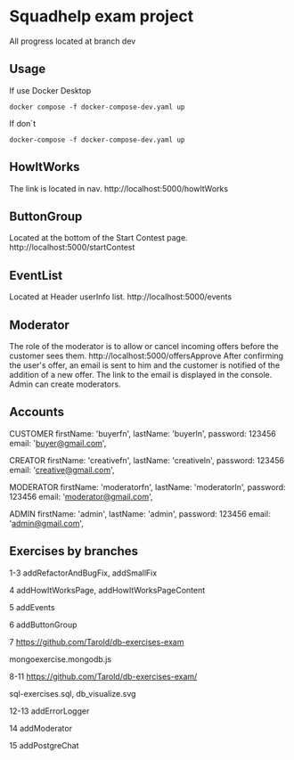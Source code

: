 # Squadhelp exam project

All progress located at branch dev

## Usage
If use  Docker Desktop 
```console
docker compose -f docker-compose-dev.yaml up
```

If don`t
```console
docker-compose -f docker-compose-dev.yaml up
```
## HowItWorks
The link is located in nav.
http://localhost:5000/howItWorks

## ButtonGroup
Located at the bottom of the Start Contest page.
http://localhost:5000/startContest

## EventList
Located at Header userInfo list.
http://localhost:5000/events

## Moderator
The role of the moderator is to allow or cancel incoming offers before the customer sees them.
http://localhost:5000/offersApprove
After confirming the user's offer, an email is sent to him and the customer is notified of the addition of a new offer. The link to the email is displayed in the console.
Admin can create moderators.

## Accounts
CUSTOMER
          firstName: 'buyerfn',
          lastName: 'buyerln',
          password: 123456
          email: 'buyer@gmail.com',
          
CREATOR
          firstName: 'creativefn',
          lastName: 'creativeln',
          password: 123456
          email: 'creative@gmail.com',

MODERATOR
          firstName: 'moderatorfn',
          lastName: 'moderatorln',
          password: 123456
          email: 'moderator@gmail.com',
          
ADMIN
          firstName: 'admin',
          lastName: 'admin',
          password: 123456
          email: 'admin@gmail.com',


## Exercises by branches

1-3 addRefactorAndBugFix, addSmallFix

4 addHowItWorksPage, addHowItWorksPageContent

5 addEvents

6 addButtonGroup

7 https://github.com/Tarold/db-exercises-exam

mongoexercise.mongodb.js

8-11 https://github.com/Tarold/db-exercises-exam/

sql-exercises.sql, db_visualize.svg

12-13 addErrorLogger

14 addModerator

15 addPostgreChat

